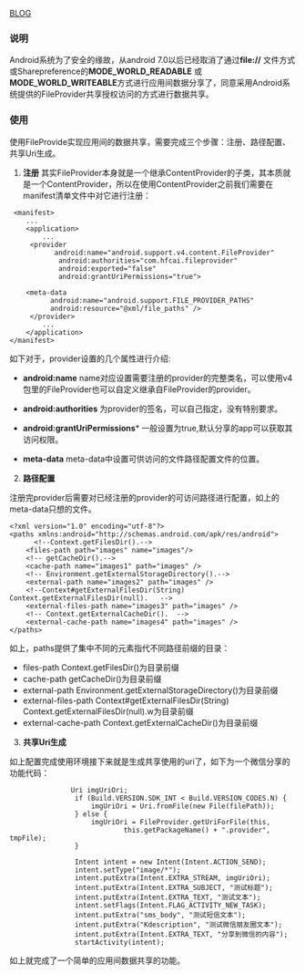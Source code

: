 [BLOG](http://www.enjoytoday.cn/archives/196)

### 说明
Android系统为了安全的缘故，从android 7.0以后已经取消了通过**file://** 文件方式或Sharepreference的**MODE_WORLD_READABLE** 或 **MODE_WORLD_WRITEABLE**方式进行应用间数据分享了，同意采用Android系统提供的FileProvider共享授权访问的方式进行数据共享。

### 使用
使用FileProvide实现应用间的数据共享，需要完成三个步骤：注册、路径配置、共享Uri生成。

1. **注册**
其实FileProvider本身就是一个继承ContentProvider的子类，其本质就是一个ContentProvider，所以在使用ContentProvider之前我们需要在manifest清单文件中对它进行注册：

```
 <manifest>
    ...
    <application>
        ...
     <provider
           android:name="android.support.v4.content.FileProvider"
            android:authorities="com.hfcai.fileprovider"
            android:exported="false"
            android:grantUriPermissions="true">

    <meta-data
          android:name="android.support.FILE_PROVIDER_PATHS"
          android:resource="@xml/file_paths" />
     </provider>
        ...
    </application>
</manifest>

```

如下对于，provider设置的几个属性进行介绍:

- **android:name**
    name对应设置需要注册的provider的完整类名，可以使用v4包里的FileProvider也可以自定义继承自FileProvider的provider。

- **android:authorities**
   为provider的签名，可以自己指定，没有特别要求。

-  **android:grantUriPermissions***
   一般设置为true,默认分享的app可以获取其访问权限。

- **meta-data**
  meta-data中设置可供访问的文件路径配置文件的位置。


2. **路径配置**

注册完provider后需要对已经注册的provider的可访问路径进行配置，如上的meta-data只想的文件。

```
<?xml version="1.0" encoding="utf-8"?>
<paths xmlns:android="http://schemas.android.com/apk/res/android">
      <!--Context.getFilesDir().-->
    <files-path path="images" name="images"/>
    <!-- getCacheDir().-->
    <cache-path name="images1" path="images" />
    <!-- Environment.getExternalStorageDirectory().-->
    <external-path name="images2" path="images" />
    <!--Context#getExternalFilesDir(String) Context.getExternalFilesDir(null).   -->
    <external-files-path name="images3" path="images" />
    <!-- Context.getExternalCacheDir().  -->
    <external-cache-path name="images4" path="images" />
</paths>
```

如上，paths提供了集中不同的元素指代不同路径前缀的目录：

- files-path
  Context.getFilesDir()为目录前缀
- cache-path
  getCacheDir()为目录前缀
- external-path
   Environment.getExternalStorageDirectory()为目录前缀
- external-files-path
  Context#getExternalFilesDir(String) Context.getExternalFilesDir(null).w为目录前缀
- external-cache-path
   Context.getExternalCacheDir()为目录前缀

3. **共享Uri生成**

如上配置完成使用环境接下来就是生成共享使用的uri了，如下为一个微信分享的功能代码：

```
               Uri imgUriOri;
                if (Build.VERSION.SDK_INT < Build.VERSION_CODES.N) {
                    imgUriOri = Uri.fromFile(new File(filePath));
                } else {
                    imgUriOri = FileProvider.getUriForFile(this,
                            this.getPackageName() + ".provider", tmpFile);
                }

                Intent intent = new Intent(Intent.ACTION_SEND);
                intent.setType("image/*");
                intent.putExtra(Intent.EXTRA_STREAM, imgUriOri);
                intent.putExtra(Intent.EXTRA_SUBJECT, "测试标题");
                intent.putExtra(Intent.EXTRA_TEXT, "测试文本");
                intent.setFlags(Intent.FLAG_ACTIVITY_NEW_TASK);
                intent.putExtra("sms_body", "测试短信文本");
                intent.putExtra("Kdescription", "测试微信朋友圈文本");
                intent.putExtra(Intent.EXTRA_TEXT, "分享到微信的内容");
                startActivity(intent);
```

如上就完成了一个简单的应用间数据共享的功能。








